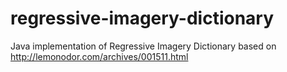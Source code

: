 # regressive-imagery-dictionary
Java implementation of Regressive Imagery Dictionary based on http://lemonodor.com/archives/001511.html
